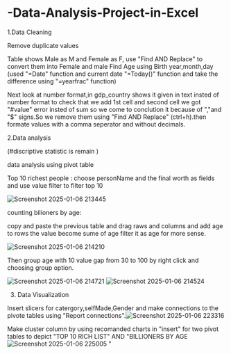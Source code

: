 # -Data-Analysis-Project-in-Excel

1.Data Cleaning

  Remove duplicate values
  
  Table shows Male as M and Female as F, use "Find AND Replace"  to convert them into Female and male
  Find Age using Birth year,month,day (used "=Date" function and current date "=Today()" function and take the difference using "=yearfrac" function)

  Next look at number format,in gdp_country shows it given in text insted of number format to check that we add 1st cell and second cell we got "#value" error insted of sum so we come to conclution it because of ","and "$" signs.So we remove them using "Find AND Replace" (ctrl+h).then formate values with a comma seperator and without decimals.

  2.Data analysis 
  
  (#discriptive statistic is remain )
  
  data analysis using pivot table 

  Top 10 richest people :
  choose personName and the final worth as fields and use value filter to filter top 10
  
 
  ![Screenshot 2025-01-06 213445](https://github.com/user-attachments/assets/a5bb36a8-72d4-4aa7-abb8-7748bb42d5d1)


   counting bilioners by age:

  copy and paste the previous table and drag raws and columns and add age to rows the value become sume of age filter it as age for more sense.
  


  ![Screenshot 2025-01-06 214210](https://github.com/user-attachments/assets/7f77bb42-d2cd-412f-86cd-f733fe9477bd)

 Then group age with 10 value gap from 30 to 100 by right click and choosing group option.
 
 
  ![Screenshot 2025-01-06 214721](https://github.com/user-attachments/assets/9e5e5882-9656-496e-bf38-dd0fae70deed)
![Screenshot 2025-01-06 214524](https://github.com/user-attachments/assets/7f21f324-fe06-40af-94e5-7253921cd9c6)


3. Data Visualization

Insert slicers for catergory,selfMade,Gender and make connections to the pivote tables using "Report connections".![Screenshot 2025-01-06 223316](https://github.com/user-attachments/assets/65ba7e0e-85fd-4b96-998e-c27e08b51554)

 Make cluster  column by using recomanded charts in "insert" for two pivot tables to depict "TOP 10 RICH LIST" AND "BILLIONERS BY AGE![Screenshot 2025-01-06 225005](https://github.com/user-attachments/assets/d85c8d75-5280-4a9c-85b2-fd77de463dc1)
"

